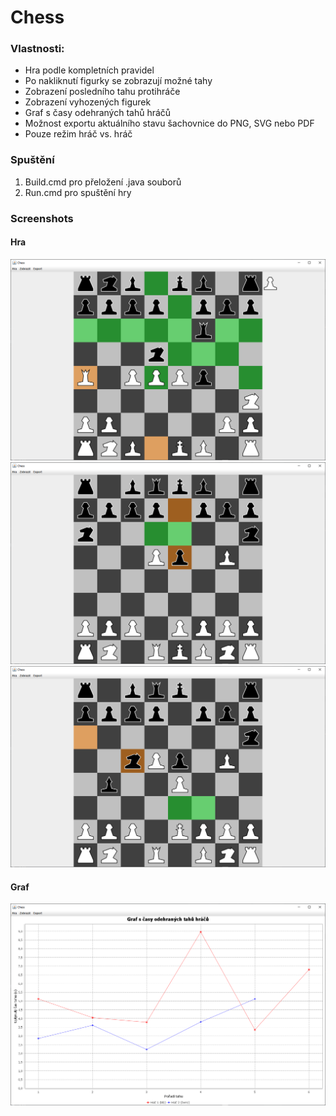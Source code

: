 # Chess

### Vlastnosti:
* Hra podle kompletních pravidel
* Po nakliknutí figurky se zobrazují možné tahy
* Zobrazení posledního tahu protihráče
* Zobrazení vyhozených figurek
* Graf s časy odehraných tahů hráčů
* Možnost exportu aktuálního stavu šachovnice do PNG, SVG nebo PDF
* Pouze režim hráč vs. hráč

### Spuštění
1. Build.cmd pro přeložení .java souborů
2. Run.cmd pro spuštění hry

### Screenshots
#### Hra
![Alt text](screenshots/board_01.PNG?raw=true "board_01")
![Alt text](screenshots/board_02.PNG?raw=true "board_02")
![Alt text](screenshots/board_03.PNG?raw=true "board_03")
#### Graf
![Alt text](screenshots/chart.PNG?raw=true "chart.PNG")
